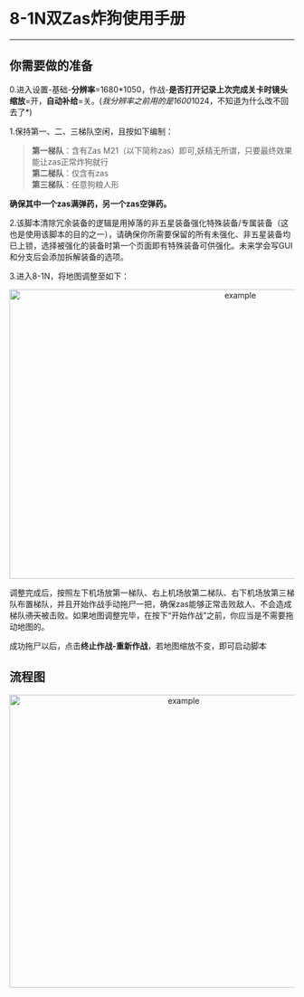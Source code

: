 # 8-1N双Zas炸狗使用手册

---

## 你需要做的准备

0.进入设置-基础-**分辨率**=1680\*1050，作战-**是否打开记录上次完成关卡时镜头缩放**=开，**自动补给**=关。(*我分辨率之前用的是1600*1024，不知道为什么改不回去了\*)

1.保持第一、二、三梯队空闲，且按如下编制：

> **第一梯队**：含有Zas M21（以下简称zas）即可,妖精无所谓，只要最终效果能让zas正常炸狗就行\
> **第二梯队**：仅含有zas\
> **第三梯队**：任意狗粮人形

**确保其中一个zas满弹药，另一个zas空弹药。**

2.该脚本清除冗余装备的逻辑是用掉落的非五星装备强化特殊装备/专属装备（这也是使用该脚本的目的之一），请确保你所需要保留的所有未强化、非五星装备均已上锁，选择被强化的装备时第一个页面即有特殊装备可供强化。未来学会写GUI和分支后会添加拆解装备的选项。

3.进入8-1N，将地图调整至如下：

<p align="center">
  <img alt="example" src="https://cdn.jsdelivr.net/gh/LeonNagant/MaaGF1_Test/example_img/8-1N/map_example.png" width="800" height="512" />
</p>

调整完成后，按照左下机场放第一梯队、右上机场放第二梯队、右下机场放第三梯队布置梯队，并且开始作战手动拖尸一把，确保zas能够正常击败敌人、不会造成梯队~~溃灭~~被击败。如果地图调整完毕，在按下“开始作战”之前，你应当是不需要拖动地图的。

成功拖尸以后，点击**终止作战-重新作战**，若地图缩放不变，即可启动脚本

## 流程图

<p align="center">
  <img alt="example" src="https://cdn.jsdelivr.net/gh/LeonNagant/MaaGF1_Test/example_img/8-1N/mermaid.png" width="600" height="518" />
</p>